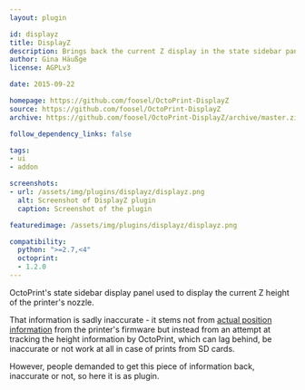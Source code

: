 ```yaml
---
layout: plugin

id: displayz
title: DisplayZ
description: Brings back the current Z display in the state sidebar panel
author: Gina Häußge
license: AGPLv3

date: 2015-09-22

homepage: https://github.com/foosel/OctoPrint-DisplayZ
source: https://github.com/foosel/OctoPrint-DisplayZ
archive: https://github.com/foosel/OctoPrint-DisplayZ/archive/master.zip

follow_dependency_links: false

tags:
- ui
- addon

screenshots:
- url: /assets/img/plugins/displayz/displayz.png
  alt: Screenshot of DisplayZ plugin
  caption: Screenshot of the plugin

featuredimage: /assets/img/plugins/displayz/displayz.png

compatibility:
  python: ">=2.7,<4"
  octoprint:
  - 1.2.0
---
```


OctoPrint's state sidebar display panel used to display the current Z height
of the printer's nozzle.

That information is sadly inaccurate - it stems not from [actual position information](https://github.com/foosel/OctoPrint/wiki/FAQ#why-doesnt-octoprint-show-me-the-current-hotend-position-anywhere)
from the printer's firmware but instead from an attempt at tracking the height
information by OctoPrint, which can lag behind, be inaccurate or not work 
at all in case of prints from SD cards.

However, people demanded to get this piece of  information back, inaccurate or
not, so here it is as plugin.
